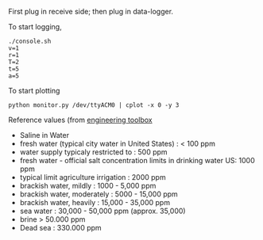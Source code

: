 First plug in receive side; then plug in data-logger.

To start logging,

    ./console.sh
    v=1
    r=1
    T=2
    t=5
    a=5

To start plotting

    python monitor.py /dev/ttyACM0 | cplot -x 0 -y 3

Reference values (from [engineering toolbox](http://www.engineeringtoolbox.com/water-salinity-d_1251.html)

- Saline in Water
- fresh water (typical city water in United States) : < 100 ppm
- water supply typicaly restricted to : 500 ppm
- fresh water - official salt concentration limits in drinking water US: 1000 ppm
- typical limit agriculture irrigation : 2000 ppm
- brackish water, mildly : 1000 - 5,000 ppm
- brackish water, moderately : 5000 - 15,000 ppm
- brackish water, heavily : 15,000 - 35,000 ppm
- sea water : 30,000 - 50,000 ppm (approx. 35,000)
- brine > 50.000 ppm
- Dead sea : 330.000 ppm
